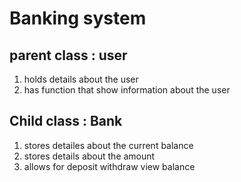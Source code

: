 # Banking system  

## parent class : user
1. holds details about the user    
2. has function that show information about the user  

## Child class : Bank
1. stores detailes about the current balance  
2. stores details about the amount  
3. allows for deposit withdraw view balance  
